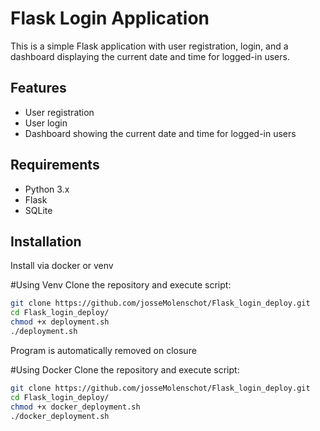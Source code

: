 # Flask Login Application

This is a simple Flask application with user registration, login, and a dashboard displaying the current date and time for logged-in users.

## Features
- User registration
- User login
- Dashboard showing the current date and time for logged-in users

## Requirements
- Python 3.x
- Flask
- SQLite

## Installation
Install via docker or venv

#Using Venv
Clone the repository and execute script:
   ```bash
   git clone https://github.com/josseMolenschot/Flask_login_deploy.git
   cd Flask_login_deploy/
   chmod +x deployment.sh
   ./deployment.sh

   ```
Program is automatically removed on closure

#Using Docker
Clone the repository and execute script:
   ```bash
   git clone https://github.com/josseMolenschot/Flask_login_deploy.git
   cd Flask_login_deploy/
   chmod +x docker_deployment.sh
   ./docker_deployment.sh
   
   ```